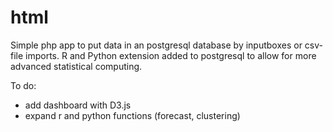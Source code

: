 # html
Simple php app to put data in an postgresql database by inputboxes or csv-file imports. 
R and Python extension added to postgresql to allow for more advanced statistical computing.

To do: 

- add dashboard with D3.js
- expand r and python functions (forecast, clustering)